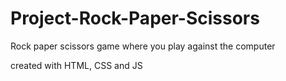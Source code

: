 # Project-Rock-Paper-Scissors
Rock paper scissors game where you play against the computer

created with HTML, CSS and JS
 	
